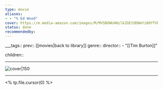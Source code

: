 ```yaml
---
type: movie
aliases:
- - "% Ed Wood"
cover: https://m.media-amazon.com/images/M/MV5BOWU4NzlkZGEtODNmYi00YTVhLWJhYjAtZjBkN2Q1Y2U5NjE4XkEyXkFqcGc@._V1_SX300.jpg
status: done
recommendedby:
---
```

___tags:: prev:: [[movies|back to library]]
genre::
director:: - "[[Tim Burton]]"
  
children::
___
![cover|150](https://m.media-amazon.com/images/M/MV5BOWU4NzlkZGEtODNmYi00YTVhLWJhYjAtZjBkN2Q1Y2U5NjE4XkEyXkFqcGc@._V1_SX300.jpg)
___
<% tp.file.cursor(0) %>
